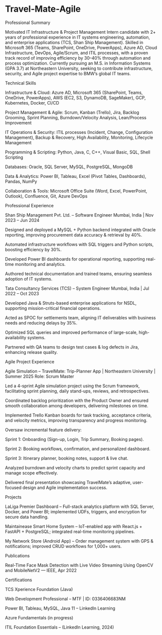 # Travel-Mate-Agile

Professional Summary

Motivated IT Infrastructure & Project Management Intern candidate with 2+ years of professional experience in IT systems engineering, automation, and enterprise applications (TCS, Shan Ship Management). Skilled in Microsoft 365 (Teams, SharePoint, OneDrive, PowerApps), Azure AD, Cloud Infrastructure, DevOps, Agile/Scrum, and ITIL processes, with a proven track record of improving efficiency by 30–40% through automation and process optimization. Currently pursuing an M.S. in Information Systems (GPA 3.7) at Northeastern University, seeking to contribute infrastructure, security, and Agile project expertise to BMW’s global IT teams.

Technical Skills

Infrastructure & Cloud: Azure AD, Microsoft 365 (SharePoint, Teams, OneDrive, PowerApps), AWS (EC2, S3, DynamoDB, SageMaker), GCP, Kubernetes, Docker, CI/CD

Project Management & Agile: Scrum, Kanban (Trello), Jira, Backlog Grooming, Sprint Planning, Burndown/Velocity Analysis, Lean/Process Improvement

IT Operations & Security: ITIL processes (Incident, Change, Configuration Management), Backup & Recovery, High Availability, Monitoring, Lifecycle Management

Programming & Scripting: Python, Java, C, C++, Visual Basic, SQL, Shell Scripting

Databases: Oracle, SQL Server, MySQL, PostgreSQL, MongoDB

Data & Analytics: Power BI, Tableau, Excel (Pivot Tables, Dashboards), Pandas, NumPy

Collaboration & Tools: Microsoft Office Suite (Word, Excel, PowerPoint, Outlook), Confluence, Git, Azure DevOps

Professional Experience

Shan Ship Management Pvt. Ltd. – Software Engineer
Mumbai, India | Nov 2023 – Jun 2024

Designed and deployed a MySQL + Python backend integrated with Oracle reporting, improving procurement data accuracy & retrieval by 40%.

Automated infrastructure workflows with SQL triggers and Python scripts, boosting efficiency by 30%.

Developed Power BI dashboards for operational reporting, supporting real-time monitoring and analytics.

Authored technical documentation and trained teams, ensuring seamless adoption of IT systems.

Tata Consultancy Services (TCS) – System Engineer
Mumbai, India | Jul 2022 – Oct 2023

Developed Java & Struts-based enterprise applications for NSDL, supporting mission-critical financial operations.

Acted as SPOC for settlements team, aligning IT deliverables with business needs and reducing delays by 35%.

Optimized SQL queries and improved performance of large-scale, high-availability systems.

Partnered with QA teams to design test cases & log defects in Jira, enhancing release quality.

Agile Project Experience

Agile Simulation – TravelMate: Trip-Planner App | Northeastern University | Summer 2025
Role: Scrum Master

Led a 4-sprint Agile simulation project using the Scrum framework, facilitating sprint planning, daily stand-ups, reviews, and retrospectives.

Coordinated backlog prioritization with the Product Owner and ensured smooth collaboration among developers, delivering milestones on time.

Implemented Trello Kanban boards for task tracking, acceptance criteria, and velocity metrics, improving transparency and progress monitoring.

Oversaw incremental feature delivery:

Sprint 1: Onboarding (Sign-up, Login, Trip Summary, Booking pages).

Sprint 2: Booking workflows, confirmation, and personalized dashboard.

Sprint 3: Itinerary planner, booking notes, support & live chat.

Analyzed burndown and velocity charts to predict sprint capacity and manage scope effectively.

Delivered final presentation showcasing TravelMate’s adaptive, user-focused design and Agile implementation success.

Projects

LaLiga Premier Dashboard – Full-stack analytics platform with SQL Server, Docker, and Power BI; implemented UDFs, triggers, and encryption for secure data handling.

Maintainease Smart Home System – IoT-enabled app with React.js + FastAPI + PostgreSQL; integrated real-time monitoring pipelines.

My Network Store (Android App) – Order management system with GPS & notifications; improved CRUD workflows for 1,000+ users.

Publications

Real-Time Face Mask Detection with Live Video Streaming Using OpenCV and MobileNetV2 — IEEE, Apr 2022

Certifications

TCS Xperience Foundation (Java)

Web Development Professional – MTF | ID: 0336406683NM

Power BI, Tableau, MySQL, Java 11 – LinkedIn Learning

Azure Fundamentals (in progress)

ITIL Foundation Essentials – (LinkedIn Learning, 2024)
